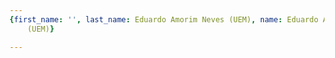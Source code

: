 ```yaml
---
{first_name: '', last_name: Eduardo Amorim Neves (UEM), name: Eduardo Amorim Neves
    (UEM)}

---
```


